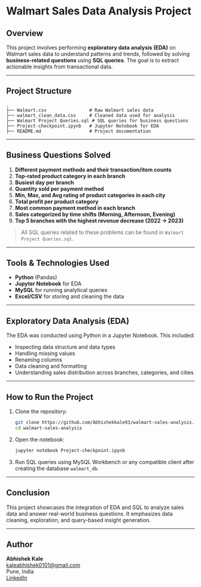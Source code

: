
#  Walmart Sales Data Analysis Project

##  Overview

This project involves performing **exploratory data analysis (EDA)** on Walmart sales data to understand patterns and trends, followed by solving **business-related questions** using **SQL queries**. The goal is to extract actionable insights from transactional data.

---

##  Project Structure

```
.
├── Walmart.csv                # Raw Walmart sales data
├── walmart_clean_data.csv     # Cleaned data used for analysis
├── Walmart Project Queries.sql # SQL queries for business questions
├── Project-checkpoint.ipynb   # Jupyter Notebook for EDA
├── README.md                  # Project documentation
```

---

##  Business Questions Solved

1. **Different payment methods and their transaction/item counts**
2. **Top-rated product category in each branch**
3. **Busiest day per branch**
4. **Quantity sold per payment method**
5. **Min, Max, and Avg rating of product categories in each city**
6. **Total profit per product category**
7. **Most common payment method in each branch**
8. **Sales categorized by time shifts (Morning, Afternoon, Evening)**
9. **Top 5 branches with the highest revenue decrease (2022 → 2023)**

> All SQL queries related to these problems can be found in `Walmart Project Queries.sql`.

---

##  Tools & Technologies Used

- **Python** (Pandas)
- **Jupyter Notebook** for EDA
- **MySQL** for running analytical queries
- **Excel/CSV** for storing and cleaning the data

---

##  Exploratory Data Analysis (EDA)

The EDA was conducted using Python in a Jupyter Notebook. This included:
- Inspecting data structure and data types
- Handling missing values
- Renaming columns
- Data cleaning and formatting
- Understanding sales distribution across branches, categories, and cities

---

##  How to Run the Project

1. Clone the repository:
   ```bash
   git clone https://github.com/Abhishekkale93/walmart-sales-analysis.git
   cd walmart-sales-analysis
   ```

2. Open the notebook:
   ```bash
   jupyter notebook Project-checkpoint.ipynb
   ```

3. Run SQL queries using MySQL Workbench or any compatible client after creating the database `walmart_db`.

---

##  Conclusion

This project showcases the integration of EDA and SQL to analyze sales data and answer real-world business questions. It emphasizes data cleaning, exploration, and query-based insight generation.

---

##  Author

**Abhishek Kale**  
 kaleabhishek0101@gmail.com  
 Pune, India  
 [LinkedIn](https://www.linkedin.com/in/abhishek-kale-66bb961b2/)
